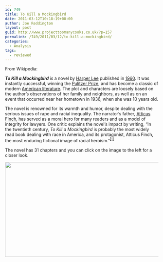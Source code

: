 ```yaml
---
id: 749
title: To Kill a Mockingbird
date: 2011-03-12T10:18:19+00:00
author: Joe Reddington
layout: post
guid: http://www.projecttoomanycooks.co.uk/?p=157
permalink: /749/2011/03/12/to-kill-a-mockingbird/
categories:
  - Analysis
tags:
  - reviewed
---
```

From Wikipedia:

_**To Kill a Mockingbird**_ is a novel by [Harper Lee](http://en.wikipedia.org/wiki/Harper_Lee) published in [1960](http://en.wikipedia.org/wiki/1960_in_literature "1960 in literature"). It was instantly successful, winning the [Pulitzer Prize](http://en.wikipedia.org/wiki/Pulitzer_Prize), and has become a classic of modern [American literature](http://en.wikipedia.org/wiki/American_literature). The plot and characters are loosely based on the author&#8217;s observations of her family and neighbors, as well as on an event that occurred near her hometown in 1936, when she was 10 years old.

The novel is renowned for its warmth and humor, despite dealing with the serious issues of rape and racial inequality. The narrator&#8217;s father, [Atticus Finch](http://en.wikipedia.org/wiki/Atticus_Finch), has served as a moral hero for many readers and as a model of integrity for lawyers. One critic explains the novel&#8217;s impact by writing, &#8220;In the twentieth century, _To Kill a Mockingbird_ is probably the most widely read book dealing with race in America, and its protagonist, Atticus Finch, the most enduring fictional image of racial heroism.&#8221;<sup id="cite_ref-crespino_0-0"><a href="http://en.wikipedia.org/wiki/To_Kill_a_Mockingbird#cite_note-crespino-0">[1]</a></sup>

The novel has 31 chapters and you can click on the image to the left for a closer look.

[<img loading="lazy" class="aligncenter size-large wp-image-6615" src="http://joereddington.com/wp-content/uploads/2011/03/Dendrogram-8-1024x317.png" alt="" width="1000" height="310" srcset="https://joereddington.com/wp-content/uploads/2011/03/Dendrogram-8-1024x317.png 1024w, https://joereddington.com/wp-content/uploads/2011/03/Dendrogram-8-300x93.png 300w, https://joereddington.com/wp-content/uploads/2011/03/Dendrogram-8-768x238.png 768w, https://joereddington.com/wp-content/uploads/2011/03/Dendrogram-8.png 1550w" sizes="(max-width: 1000px) 100vw, 1000px" />](http://joereddington.com/wp-content/uploads/2011/03/Dendrogram-8.png)